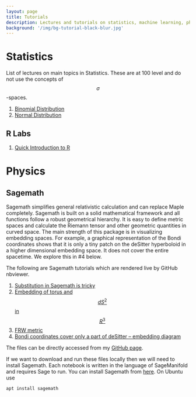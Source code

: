 ```yaml
---
layout: page
title: Tutorials
description: Lectures and tutorials on statistics, machine learning, physics, computational physics
background: '/img/bg-tutorial-black-blur.jpg'
---
```

# Statistics

List of lectures on main topics in Statistics. These are at 100 level and do not use the 
concepts of $$\sigma$$-spaces.  

1. [Binomial Distribution](/tutorials/tutorials-lectures-binomial-distribution.html)
2. [Normal Distribution](/tutorials/tutorials-lectures-normal-distribution.html)

## R Labs

1. [Quick Introduction to R](/tutorials/tutorials-intro-r.html)

# Physics
## Sagemath

Sagemath simplifies general relativistic calculation and can replace Maple completely. Sagemath is 
built on a solid mathematical framework and all functions follow a robust geometrical hierarchy.
It is easy to define metric spaces and calculate the Riemann tensor and other geometric quantities 
in curved space. The main strength of this package is in visualizing embedding 
spaces.
For example, a graphical representation of the Bondi coordinates shows that it is only a tiny patch
on the deSitter hyperboloid in a higher dimensional embedding space. It does not cover the entire 
spacetime. We explore this in #4 below. 

The following are Sagemath tutorials which are rendered live by GitHub nbviewer. 

1. [Substitution in Sagemath is tricky](https://nbviewer.jupyter.org/github/saugatach/sagemanifold/blob/master/Sagemath%20tutorial%20-%20substitution.ipynb)
2. [Embedding of torus and $$dS^2$$ in $$R^3$$](https://nbviewer.jupyter.org/github/saugatach/sagemanifold/blob/master/Embedding.ipynb)
3. [FRW metric](https://nbviewer.jupyter.org/github/saugatach/sagemanifold/blob/master/FRWmetrictest.ipynb)
4. [Bondi coordinates cover only a part of deSitter – embedding diagram](https://nbviewer.jupyter.org/github/saugatach/sagemanifold/blob/master/BirrelDavies-chap5.ipynb)

The files can be directly accessed from my [GitHub page](http://github.com/saugatach/sagemanifold). 

If we want to download and run these files locally then we will need to install Sagemath.
Each notebook is written in the language of SageManifold and requires Sage to run.
You can install Sagemath from [here](https://doc.sagemath.org/html/en/installation/). 
On Ubuntu use
```bash
apt install sagemath
```

